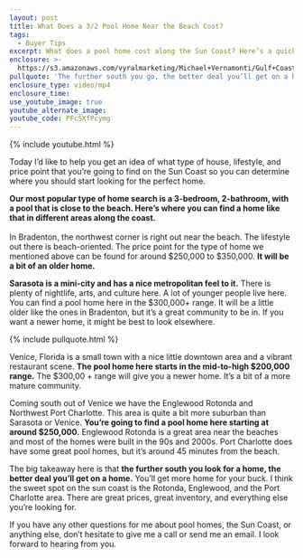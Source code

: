 ```yaml
---
layout: post
title: What Does a 3/2 Pool Home Near the Beach Cost?
tags:
  - Buyer Tips
excerpt: What does a pool home cost along the Sun Coast? Here’s a quick rundown.
enclosure: >-
  https://s3.amazonaws.com/vyralmarketing/Michael+Vernamonti/Gulf+Coast+Real+Estate+Pool+Homes.mp4
pullquote: 'The further south you go, the better deal you’ll get on a home.'
enclosure_type: video/mp4
enclosure_time:
use_youtube_image: true
youtube_alternate_image:
youtube_code: PFcSXfPcymg
---
```


{% include youtube.html %}

Today I’d like to help you get an idea of what type of house, lifestyle, and price point that you’re going to find on the Sun Coast so you can determine where you should start looking for the perfect home.

**Our most popular type of home search is a 3-bedroom, 2-bathroom, with a pool that is close to the beach. Here’s where you can find a home like that in different areas along the coast.**<br>&nbsp;<br>In Bradenton, the northwest corner is right out near the beach. The lifestyle out there is beach-oriented. The price point for the type of home we mentioned above can be found for around $250,000 to $350,000. **It will be a bit of an older home.**

**Sarasota is a mini-city and has a nice metropolitan feel to it.** There is plenty of nightlife, arts, and culture here. A lot of younger people live here. You can find a pool home here in the $300,000+ range. It will be a little older like the ones in Bradenton, but it’s a great community to be in. If you want a newer home, it might be best to look elsewhere.

{% include pullquote.html %}

Venice, Florida is a small town with a nice little downtown area and a vibrant restaurant scene. **The pool home here starts in the mid-to-high $200,000 range.** The $300,00 + range will give you a newer home. It’s a bit of a more mature community.

Coming south out of Venice we have the Englewood Rotonda and Northwest Port Charlotte. This area is quite a bit more suburban than Sarasota or Venice. **You’re going to find a pool home here starting at around $250,000.** Englewood Rotonda is a great area near the beaches and most of the homes were built in the 90s and 2000s. Port Charlotte does have some great pool homes, but it’s around 45 minutes from the beach.

The big takeaway here is that **the further south you look for a home, the better deal you’ll get on a home.** You’ll get more home for your buck. I think the sweet spot on the sun coast is the Rotonda, Englewood, and the Port Charlotte area. There are great prices, great inventory, and everything else you’re looking for.

If you have any other questions for me about pool homes, the Sun Coast, or anything else, don’t hesitate to give me a call or send me an email. I look forward to hearing from you.